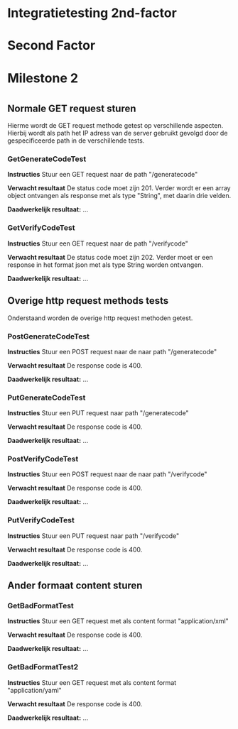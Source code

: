 # Integratietesting 2nd-factor

# Second Factor

# Milestone 2

#

## Normale GET request sturen

Hierme wordt de GET request methode getest op verschillende aspecten. Hierbij wordt als path het IP adress van de server gebruikt gevolgd door de gespecificeerde path in de verschillende tests.

### GetGenerateCodeTest

**Instructies**
Stuur een GET request naar de path "/generatecode"

**Verwacht resultaat**
De status code moet zijn 201. Verder wordt er een array object ontvangen als response met als type "String", met daarin drie velden.

**Daadwerkelijk resultaat:**
...

### GetVerifyCodeTest

**Instructies**
Stuur een GET request naar de path "/verifycode"

**Verwacht resultaat**
De status code moet zijn 202. Verder moet er een response in het format json met als type String worden ontvangen.

**Daadwerkelijk resultaat:**
...

## Overige http request methods tests

Onderstaand worden de overige http request methoden getest.

### PostGenerateCodeTest

**Instructies**
Stuur een POST request naar de naar path "/generatecode"

**Verwacht resultaat**
De response code is 400.

**Daadwerkelijk resultaat:**
...

### PutGenerateCodeTest

**Instructies**
Stuur een PUT request naar path "/generatecode"

**Verwacht resultaat**
De response code is 400.

**Daadwerkelijk resultaat:**
...

### PostVerifyCodeTest

**Instructies**
Stuur een POST request naar de naar path "/verifycode"

**Verwacht resultaat**
De response code is 400.

**Daadwerkelijk resultaat:**
...

### PutVerifyCodeTest

**Instructies**
Stuur een PUT request naar path "/verifycode"

**Verwacht resultaat**
De response code is 400.

**Daadwerkelijk resultaat:**
...

## Ander formaat content sturen

### GetBadFormatTest

**Instructies**
Stuur een GET request met als content format "application/xml"

**Verwacht resultaat**
De response code is 400.

**Daadwerkelijk resultaat:**
...

### GetBadFormatTest2

**Instructies**
Stuur een GET request met als content format "application/yaml"

**Verwacht resultaat**
De response code is 400.

**Daadwerkelijk resultaat:**
...
